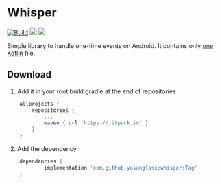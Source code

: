 # Whisper

[![Build](https://github.com/yasanglass/whisper/workflows/Build/badge.svg)](https://github.com/yasanglass/whisper/actions/workflows/build.yml)
[![](https://jitpack.io/v/yasanglass/whisper.svg)](https://jitpack.io/#yasanglass/whisper)
[![](https://jitpack.io/v/yasanglass/whisper/month.svg)](https://jitpack.io/#yasanglass/whisper)

Simple library to handle one-time events on Android. It contains only [one Kotlin](https://github.com/yasanglass/whisper/blob/main/whisper/src/main/kotlin/glass/yasan/whisper/WhisperViewModel.kt) file.

## Download

1. Add it in your root build.gradle at the end of repositories

```groovy
	allprojects {
		repositories {
			...
			maven { url 'https://jitpack.io' }
		}
	}
```

2. Add the dependency

```groovy
	dependencies {
	        implementation 'com.github.yasanglass:whisper:Tag'
	}
```